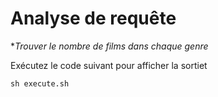 # Analyse de requête

**Trouver le nombre de films dans chaque genre*

Exécutez le code suivant pour afficher la sortiet

```
sh execute.sh
```
